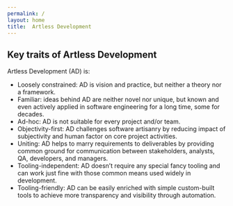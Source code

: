 ```yaml
---
permalink: /
layout: home
title:  Artless Development
---
```


## Key traits of Artless Development

Artless Development (AD) is:

- Loosely constrained: AD is vision and practice, but neither a theory nor a framework.
- Familiar: ideas behind AD are neither novel nor unique, but known and even actively applied in software engineering for a long time, some for decades.
- Ad-hoc: AD is not suitable for every project and/or team.
- Objectivity-first: AD challenges software artisanry by reducing impact of subjectivity and human factor on core project activities.
- Uniting: AD helps to marry requirements to deliverables by providing common ground for communication between stakeholders, analysts, QA, developers, and managers.
- Tooling-independent: AD doesn’t require any special fancy tooling and can work just fine with those common means used widely in development.
- Tooling-friendly: AD can be easily enriched with simple custom-built tools to achieve more transparency and visibility through automation.